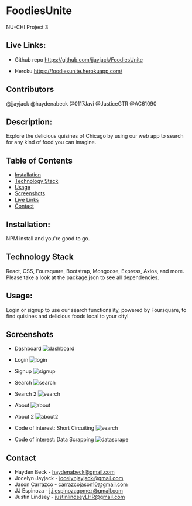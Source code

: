 # FoodiesUnite

NU-CHI Project 3

## Live Links:

- Github repo
  https://github.com/jjayjack/FoodiesUnite

- Heroku
  https://foodiesunite.herokuapp.com/

## Contributors

@jjayjack
@haydenabeck
@0117Javi
@JusticeGTR
@AC61090

## Description:

Explore the delicious quisines of Chicago by using our web app to search for any kind of food you can imagine.

## Table of Contents

- [Installation](#installation)
- [Technology Stack](#technology-stack)
- [Usage](#usage)
- [Screenshots](#screenshots)
- [Live Links](#livelinks)
- [Contact](#contact)

## Installation:

NPM install and you're good to go.

## Technology Stack

React, CSS, Foursquare, Bootstrap, Mongoose, Express, Axios, and more. Please take a look at the package.json to see all dependencies.

## Usage:

Login or signup to use our search functionality, powered by Foursquare, to find quisines and delicious foods local to your city!

## Screenshots

- Dashboard
  <img src="./client/assets/eamdashboard.png" alt="dashboard"/>

- Login
  <img src="./client/assets/eamlogin.png" alt="login"/>

- Signup
  <img src="./client/assets/eamsignup.png" alt="signup"/>

- Search
  <img src="./client/assets/eamsearch.png" alt="search"/>

- Search 2
  <img src="./client/assets/eamsearch2.png" alt="search"/>

- About
  <img src="./client/assets/eamabout.png" alt="about"/>

- About 2
  <img src="./client/assets/eamabout2.png" alt="about2"/>

- Code of interest: Short Circuiting
  <img src="./client/assets/shortcircuiting.png" alt="search"/>

- Code of interest: Data Scrapping
  <img src="./client/assets/datascrapping.png" alt="datascrape"/>

## Contact

- Hayden Beck - haydenabeck@gmail.com
- Jocelyn Jayjack - jocelynjayjack@gmail.com
- Jason Carrazco - carrazcojason10@gmail.com
- JJ Espinoza - j.j.espinozagomez@gmail.com
- Justin Lindsey - justinlindseyLHR@gmail.com
